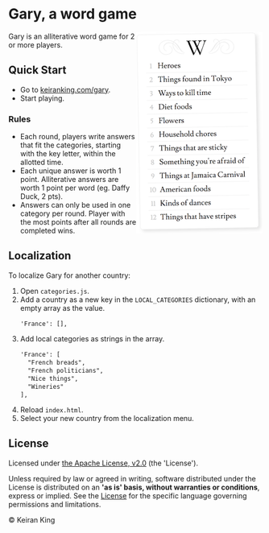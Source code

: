 # Gary, a word game

<img src="images/screenshot.png" align="right" width="250" height="400">

Gary is an alliterative word game for 2 or more players.

## Quick Start
* Go to [keiranking.com/gary](http://www.keiranking.com/gary/).
* Start playing.

### Rules
* Each round, players write answers that fit the categories, starting with the key letter, within the allotted time.
* Each unique answer is worth 1 point. Alliterative answers are worth 1 point per word (eg. Daffy Duck, 2 pts).
* Answers can only be used in one category per round. Player with the most points after all rounds are completed wins.

## Localization
To localize Gary for another country:
1. Open `categories.js`.
2. Add a country as a new key in the `LOCAL_CATEGORIES` dictionary, with an empty array as the value.
   ```
   'France': [],
   ```
3. Add local categories as strings in the array.
   ```
   'France': [
     "French breads",
     "French politicians",
     "Nice things",
     "Wineries"
   ],
   ```
4. Reload `index.html`.
5. Select your new country from the localization menu.

## License
Licensed under [the Apache License, v2.0](http://www.apache.org/licenses/LICENSE-2.0) (the 'License').

Unless required by law or agreed in writing, software distributed under the License
is distributed on an **'as is' basis, without warranties or conditions**, express or implied.
See the [License](LICENSE.txt) for the specific language governing permissions and limitations.

&copy; Keiran King
